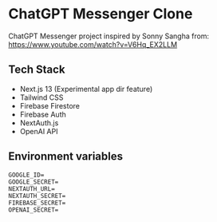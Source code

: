 # ChatGPT Messenger Clone

ChatGPT Messenger project inspired by Sonny Sangha from: https://www.youtube.com/watch?v=V6Hq_EX2LLM

## Tech Stack

- Next.js 13 (Experimental app dir feature)
- Tailwind CSS
- Firebase Firestore
- Firebase Auth
- NextAuth.js
- OpenAI API

## Environment variables

```
GOOGLE_ID=
GOOGLE_SECRET=
NEXTAUTH_URL=
NEXTAUTH_SECRET=
FIREBASE_SECRET=
OPENAI_SECRET=
```
